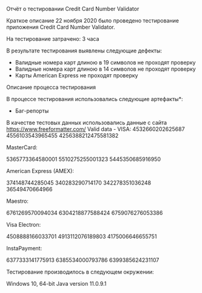 Отчёт о тестировании Credit Card Number Validator

Краткое описание
22 ноября 2020 было проведено тестирование приложения Credit Card Number Validator.

На тестирование затрачено: 3 часа

В результате тестирования выявлены следующие дефекты:

- Валидные номера карт длиною в 19 символов не проходят проверку
- Валидные номера карт длиною в 14 символов не проходят проверку
- Карты American Express не проходят проверку

Описание процесса тестирования

В процессе тестирования использовались следующие артефакты*:

- Баг-репорты

В качестве тестовых данных использовались данные с сайта https://www.freeformatter.com/
Valid data -
VISA:
4532660202625687
4556103543965455
4256388212475581382

MasterCard:

5365773364580001
5510275255001323
5445350685916950

American Express (AMEX):

374148744285045
340283290714170
342278351036248
36549470664966

Maestro:

6761269570094034
6304218877588424
6759076276053386

Visa Electron:

4508888166033701
4913112076189803
4175006646655751

InstaPayment:

6377333141775913
6385534000793786
6399385624231107

Тестирование производилось в следующем окружении:

Windows 10, 64-bit
Java version 11.0.9.1
